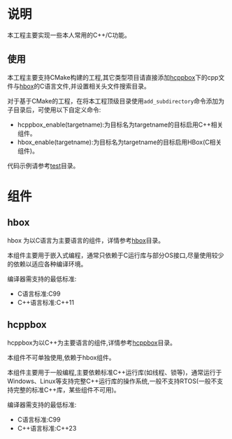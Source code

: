 # 说明

本工程主要实现一些本人常用的C++/C功能。


## 使用

本工程主要支持CMake构建的工程,其它类型项目请直接添加[hcppbox](hcppbox)下的cpp文件与[hbox](hbox)的C语言文件,并设置相关头文件搜索目录。

对于基于CMake的工程，在将本工程顶级目录使用`add_subdirectory`命令添加为子目录后，可使用以下自定义命令:

- hcppbox_enable(targetname):为目标名为targetname的目标启用C++相关组件。
- hbox_enable(targetname):为目标名为targetname的目标启用HBox(C相关组件)。

代码示例请参考[test](test)目录。

# 组件

## hbox

hbox 为以C语言为主要语言的组件，详情参考[hbox](hbox)目录。

本组件主要用于嵌入式编程，通常只依赖于C运行库与部分OS接口,尽量使用较少的依赖以适应各种编译环境。

编译器需支持的最低标准:

- C语言标准:C99
- C++语言标准:C++11

## hcppbox

hcppbox为以C++为主要语言的组件,详情参考[hcppbox](hcppbox)目录。

本组件不可单独使用,依赖于hbox组件。

本组件主要用于一般编程,主要依赖标准C++运行库(如线程、锁等)，通常运行于Windows、Linux等支持完整C++运行库的操作系统,一般不支持RTOS(一般不支持完整的标准C++库，某些组件不可用)。

编译器需支持的最低标准:

- C语言标准:C99
- C++语言标准:C++23